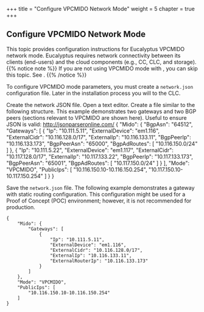 +++
title = "Configure VPCMIDO Network Mode"
weight = 5
chapter = true
+++


## Configure VPCMIDO Network Mode
This topic provides configuration instructions for Eucalyptus VPCMIDO network mode. Eucalyptus requires network connectivity between its clients (end-users) and the cloud components (e.g., CC, CLC, and storage).
{{% notice note %}}
If you are not using VPCMIDO mode with , you can skip this topic. See . 
{{% /notice %}}


To configure VPCMIDO mode parameters, you must create a `network.json` configuration file. Later in the installation process you will [](nw_json_upload.dita#nw_edge_json_upload) to the CLC. 

Create the network JSON file. Open a text editor. Create a file similar to the following structure. This example demonstrates two gateways and two BGP peers (sections relevant to VPCMIDO are shown here). Useful to ensure JSON is valid: http://jsonparseronline.com/ 
    {
        "Mido": {
            "BgpAsn": "64512",
            "Gateways": [
                {
                    "Ip": "10.111.5.11",
                    "ExternalDevice": "em1.116",
                    "ExternalCidr": "10.116.128.0/17",
                    "ExternalIp": "10.116.133.11",
                    "BgpPeerIp": "10.116.133.173",
                    "BgpPeerAsn": "65000",
                    "BgpAdRoutes": [
                        "10.116.150.0/24"
                    ]
                },
                {
                    "Ip": "10.111.5.22",
                    "ExternalDevice": "em1.117",
                    "ExternalCidr": "10.117.128.0/17",
                    "ExternalIp": "10.117.133.22",
                    "BgpPeerIp": "10.117.133.173",
                    "BgpPeerAsn": "65001",
                    "BgpAdRoutes": [
                        "10.117.150.0/24"
                    ]
                }
            ],
            "Mode": "VPCMIDO",
            "PublicIps": [
                "10.116.150.10-10.116.150.254",
                "10.117.150.10-10.117.150.254"
            ]
        }
    }

Save the `network.json` file. The following example demonstrates a gateway with static routing configuration. This configuration might be used for a Proof of Concept (POC) environment; however, it is not recommended for production. 


    {
        "Mido": {
            "Gateways": [
                {
                    "Ip": "10.111.5.11",
                    "ExternalDevice": "em1.116",
                    "ExternalCidr": "10.116.128.0/17",
                    "ExternalIp": "10.116.133.11",
                    "ExternalRouterIp": "10.116.133.173"
                }
            ]
        },
        "Mode": "VPCMIDO",
        "PublicIps": [
            "10.116.150.10-10.116.150.254"
        ]
    }

